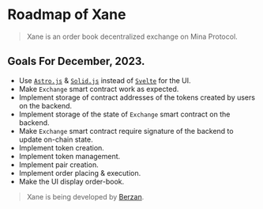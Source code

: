 # Roadmap of Xane

> Xane is an order book decentralized exchange on Mina Protocol.

## Goals For December, 2023.
- Use [`Astro.js`](https://astro.build/) & [`Solid.js`](https://www.solidjs.com/) instead of [`Svelte`](https://svelte.dev/) for the UI.
- Make `Exchange` smart contract work as expected.
- Implement storage of contract addresses of the tokens created by users on the backend.
- Implement storage of the state of `Exchange` smart contract on the backend.
- Make `Exchange` smart contract require signature of the backend to update on-chain state.
- Implement token creation.
- Implement token management.
- Implement pair creation.
- Implement order placing & execution.
- Make the UI display order-book.

> Xane is being developed by [Berzan](https://github.com/BerzanXyz).